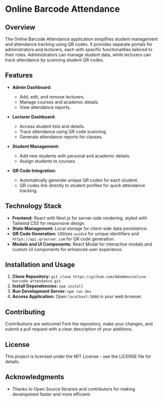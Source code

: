 # Online Barcode Attendance

## Overview

The Online Barcode Attendance application simplifies student management and attendance tracking using QR codes. It provides separate portals for administrators and lecturers, each with specific functionalities tailored to their roles. Administrators can manage student data, while lecturers can track attendance by scanning student QR codes.

## Features

- **Admin Dashboard:**

  - Add, edit, and remove lecturers.
  - Manage courses and academic details.
  - View attendance reports.

- **Lecturer Dashboard:**

  - Access student lists and details.
  - Track attendance using QR code scanning.
  - Generate attendance reports for classes.

- **Student Management:**

  - Add new students with personal and academic details.
  - Assign students to courses.

- **QR Code Integration:**
  - Automatically generate unique QR codes for each student.
  - QR codes link directly to student profiles for quick attendance tracking.

## Technology Stack

- **Frontend:** React with Next.js for server-side rendering, styled with Tailwind CSS for responsive design.
- **State Management:** Local storage for client-side data persistence.
- **QR Code Generation:** Utilizes `uuidv4` for unique identifiers and `https://api.qrserver.com` for QR code generation.
- **Modals and UI Components:** React Modal for interactive modals and custom UI components for enhanced user experience.

## Installation and Usage

1. **Clone Repository:** `git clone https://github.com/AdeAdex/online-barcode-attendance.git`
2. **Install Dependencies:** `npm install`
3. **Run Development Server:** `npm run dev`
4. **Access Application:** Open `localhost:3000` in your web browser.

## Contributing

Contributions are welcome! Fork the repository, make your changes, and submit a pull request with a clear description of your additions.

## License

This project is licensed under the MIT License - see the LICENSE file for details.

## Acknowledgments

- Thanks to Open Source libraries and contributors for making development faster and more efficient.

